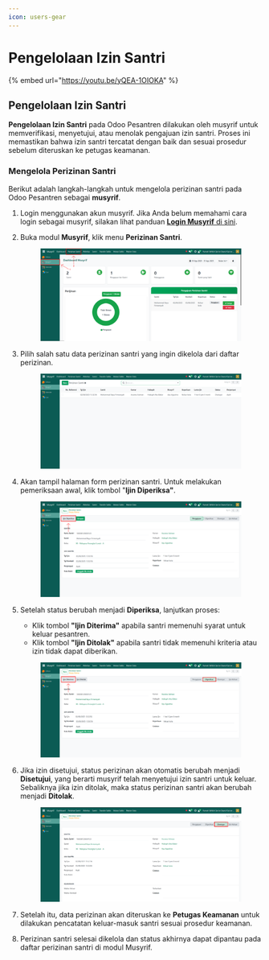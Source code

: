 ```yaml
---
icon: users-gear
---
```


# Pengelolaan Izin Santri

{% embed url="https://youtu.be/yQEA-1OIOKA" %}

## Pengelolaan Izin Santri

**Pengelolaan Izin Santri** pada Odoo Pesantren dilakukan oleh musyrif untuk memverifikasi, menyetujui, atau menolak pengajuan izin santri. Proses ini memastikan bahwa izin santri tercatat dengan baik dan sesuai prosedur sebelum diteruskan ke petugas keamanan.

### Mengelola Perizinan Santri

Berikut adalah langkah-langkah untuk mengelola perizinan santri pada Odoo Pesantren sebagai **musyrif**.

1. Login menggunakan akun musyrif. Jika Anda belum memahami cara login sebagai musyrif, silakan lihat panduan [**Login Musyrif** di sini](../../setup-and-konfigurasi/panduan-login/login-musyrif.md).
2.  Buka modul **Musyrif**, klik menu **Perizinan Santri**.

    <figure><img src="../../.gitbook/assets/images-377.PNG" alt=""><figcaption></figcaption></figure>


3.  Pilih salah satu data perizinan santri yang ingin dikelola dari daftar perizinan.

    <figure><img src="../../.gitbook/assets/images-381.png" alt=""><figcaption></figcaption></figure>


4.  Akan tampil halaman form perizinan santri. Untuk melakukan pemeriksaan awal, klik tombol "**Ijin Diperiksa"**.

    <figure><img src="../../.gitbook/assets/images-378.png" alt=""><figcaption></figcaption></figure>


5.  Setelah status berubah menjadi **Diperiksa**, lanjutkan proses:

    * Klik tombol **"Ijin Diterima"** apabila santri memenuhi syarat untuk keluar pesantren.
    * Klik tombol **"Ijin Ditolak"** apabila santri tidak memenuhi kriteria atau izin tidak dapat diberikan.

    <figure><img src="../../.gitbook/assets/images-379.png" alt=""><figcaption></figcaption></figure>


6.  Jika izin disetujui, status perizinan akan otomatis berubah menjadi **Disetujui**, yang berarti musyrif telah menyetujui izin santri untuk keluar. Sebaliknya jika izin ditolak, maka status perizinan santri akan berubah menjadi **Ditolak**.

    <figure><img src="../../.gitbook/assets/images-380.png" alt=""><figcaption></figcaption></figure>


7. Setelah itu, data perizinan akan diteruskan ke **Petugas Keamanan** untuk dilakukan pencatatan keluar-masuk santri sesuai prosedur keamanan.
8. Perizinan santri selesai dikelola dan status akhirnya dapat dipantau pada daftar perizinan santri di modul Musyrif.

